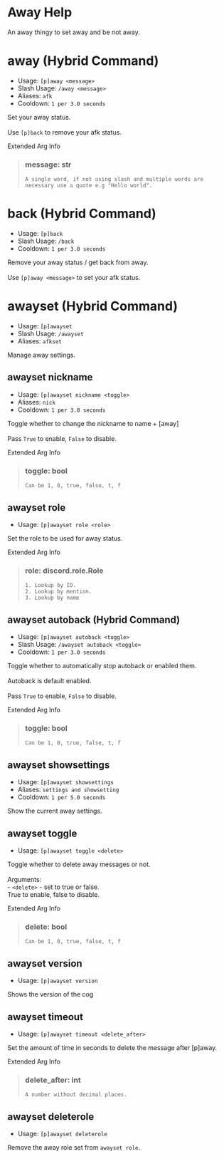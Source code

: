 # Away Help

An away thingy to set away and be not away.

# away (Hybrid Command)
 - Usage: `[p]away <message> `
 - Slash Usage: `/away <message> `
 - Aliases: `afk`
 - Cooldown: `1 per 3.0 seconds`

Set your away status.<br/><br/>Use `[p]back` to remove your afk status.

Extended Arg Info
> ### message: str
> ```
> A single word, if not using slash and multiple words are necessary use a quote e.g "Hello world".
> ```
# back (Hybrid Command)
 - Usage: `[p]back `
 - Slash Usage: `/back `
 - Cooldown: `1 per 3.0 seconds`

Remove your away status / get back from away.<br/><br/>Use `[p]away <message>` to set your afk status.

# awayset (Hybrid Command)
 - Usage: `[p]awayset `
 - Slash Usage: `/awayset `
 - Aliases: `afkset`

Manage away settings.

## awayset nickname
 - Usage: `[p]awayset nickname <toggle> `
 - Aliases: `nick`
 - Cooldown: `1 per 3.0 seconds`

Toggle whether to change the nickname to name + [away]<br/><br/>Pass `True` to enable, `False` to disable.

Extended Arg Info
> ### toggle: bool
> ```
> Can be 1, 0, true, false, t, f
> ```
## awayset role
 - Usage: `[p]awayset role <role> `

Set the role to be used for away status.

Extended Arg Info
> ### role: discord.role.Role
> 
> 
>     1. Lookup by ID.
>     2. Lookup by mention.
>     3. Lookup by name
> 
>     
## awayset autoback (Hybrid Command)
 - Usage: `[p]awayset autoback <toggle> `
 - Slash Usage: `/awayset autoback <toggle> `
 - Cooldown: `1 per 3.0 seconds`

Toggle whether to automatically stop autoback or enabled them.<br/><br/>Autoback is default enabled.<br/><br/>Pass `True` to enable, `False` to disable.

Extended Arg Info
> ### toggle: bool
> ```
> Can be 1, 0, true, false, t, f
> ```
## awayset showsettings
 - Usage: `[p]awayset showsettings `
 - Aliases: `settings and showsetting`
 - Cooldown: `1 per 5.0 seconds`

Show the current away settings.

## awayset toggle
 - Usage: `[p]awayset toggle <delete> `

Toggle whether to delete away messages or not.<br/><br/>Arguments:<br/>- `<delete>` - set to true or false.<br/>True to enable, false to disable.

Extended Arg Info
> ### delete: bool
> ```
> Can be 1, 0, true, false, t, f
> ```
## awayset version
 - Usage: `[p]awayset version `

Shows the version of the cog

## awayset timeout
 - Usage: `[p]awayset timeout <delete_after> `

Set the amount of time in seconds to delete the message after [p]away.

Extended Arg Info
> ### delete_after: int
> ```
> A number without decimal places.
> ```
## awayset deleterole
 - Usage: `[p]awayset deleterole `

Remove the away role set from `awayset role`.
